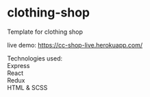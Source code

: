 # clothing-shop
Template for clothing shop

live demo: https://cc-shop-live.herokuapp.com/

Technologies used:<br>
Express<br>
React <br>
Redux <br>
HTML & SCSS<br>
